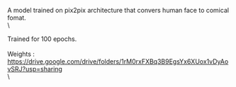 A model trained on pix2pix architecture that convers human face to comical fomat. \
\

Trained for 100 epochs.\
\
Weights : \
	https://drive.google.com/drive/folders/1rM0rxFXBq3B9EgsYx6XUox1vDyAovSRJ?usp=sharing \
 \
